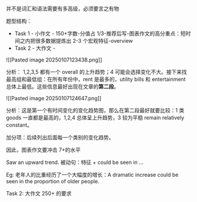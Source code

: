 并不是词汇和语法需要有多高级，必须要言之有物

题型结构：

- Task 1 - 小作文 - 150+字数-分值占 1/3-推荐后写-图表作文的高分重点：短时间之内把很多数据提炼出 2-3 个宏观特征-overview
- Task 2 - 大作文 - 

![[Pasted image 20250107123438.png]]

分析： 1,2,3,5 都有一个 overall 的上升趋势；4 可能会选择变化不大。接下来找最高组和最低组：在所有年份中，rent 是最多的，utility bills 和 entertainment 总体上最低。这些信息最好出现在文章的**第二段**。

![[Pasted image 20250107124647.png]]

分析：这是第一个有时间变化的变化趋势图，那么在第二段最好就要比较：1 类 goods 一直都是最高的，1,2,4 总体呈上升趋势，3 较为平稳 remain relatively constant。

加分项：后续列出后面每一个类别的变化趋势。

因此，图表作文要冲击 7+的水平

Saw an upward trend. 被动句：特征 + could be seen in ...

Eg: 老年人的比重经历了一个大幅度的增长：A dramatic increase could be seen in the proportion of older people.

Task 2: 大作文 250+ 的要求
 